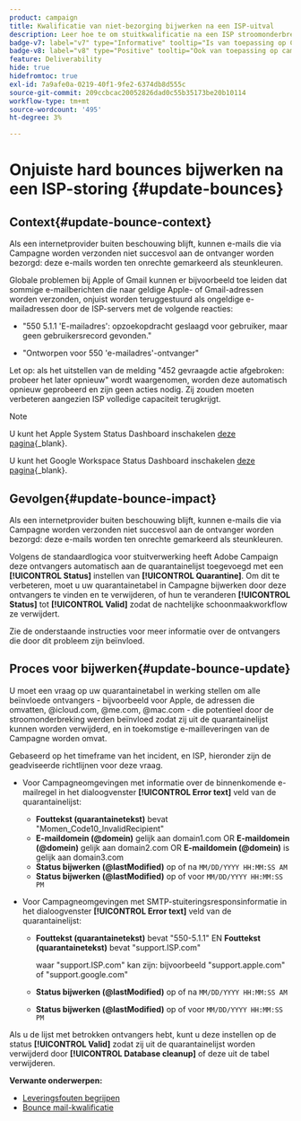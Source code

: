 ```yaml
---
product: campaign
title: Kwalificatie van niet-bezorging bijwerken na een ISP-uitval
description: Leer hoe te om stuitkwalificatie na een ISP stroomonderbreking bij te werken
badge-v7: label="v7" type="Informative" tooltip="Is van toepassing op Campaign Classic v7"
badge-v8: label="v8" type="Positive" tooltip="Ook van toepassing op campagne v8"
feature: Deliverability
hide: true
hidefromtoc: true
exl-id: 7a9afe0a-0219-40f1-9fe2-6374db8d555c
source-git-commit: 209ccbcac20052826dad0c55b35173be20b10114
workflow-type: tm+mt
source-wordcount: '495'
ht-degree: 3%

---
```


# Onjuiste hard bounces bijwerken na een ISP-storing {#update-bounces}



## Context{#update-bounce-context}

Als een internetprovider buiten beschouwing blijft, kunnen e-mails die via Campagne worden verzonden niet succesvol aan de ontvanger worden bezorgd: deze e-mails worden ten onrechte gemarkeerd als steunkleuren.

Globale problemen bij Apple of Gmail kunnen er bijvoorbeeld toe leiden dat sommige e-mailberichten die naar geldige Apple- of Gmail-adressen worden verzonden, onjuist worden teruggestuurd als ongeldige e-mailadressen door de ISP-servers met de volgende reacties:

* &quot;550 5.1.1 &#39;E-mailadres&#39;: opzoekopdracht geslaagd voor gebruiker, maar geen gebruikersrecord gevonden.&quot;

* &quot;Ontworpen voor 550 &#39;e-mailadres&#39;-ontvanger&quot;

Let op: als het uitstellen van de melding &quot;452 gevraagde actie afgebroken: probeer het later opnieuw&quot; wordt waargenomen, worden deze automatisch opnieuw geprobeerd en zijn geen acties nodig. Zij zouden moeten verbeteren aangezien ISP volledige capaciteit terugkrijgt.

>[!NOTE]
>
>U kunt het Apple System Status Dashboard inschakelen [deze pagina](https://www.apple.com/support/systemstatus/){_blank}.
>
>U kunt het Google Workspace Status Dashboard inschakelen [deze pagina](https://www.google.com/appsstatus#hl=en&amp;v=status){_blank}.
>

## Gevolgen{#update-bounce-impact}

Als een internetprovider buiten beschouwing blijft, kunnen e-mails die via Campagne worden verzonden niet succesvol aan de ontvanger worden bezorgd: deze e-mails worden ten onrechte gemarkeerd als steunkleuren.

Volgens de standaardlogica voor stuitverwerking heeft Adobe Campaign deze ontvangers automatisch aan de quarantainelijst toegevoegd met een **[!UICONTROL Status]** instellen van **[!UICONTROL Quarantine]**. Om dit te verbeteren, moet u uw quarantainetabel in Campagne bijwerken door deze ontvangers te vinden en te verwijderen, of hun te veranderen **[!UICONTROL Status]** tot **[!UICONTROL Valid]** zodat de nachtelijke schoonmaakworkflow ze verwijdert.

Zie de onderstaande instructies voor meer informatie over de ontvangers die door dit probleem zijn beïnvloed.

## Proces voor bijwerken{#update-bounce-update}

U moet een vraag op uw quarantainetabel in werking stellen om alle beïnvloede ontvangers - bijvoorbeeld voor Apple, de adressen die omvatten, @icloud.com, @me.com, @mac.com - die potentieel door de stroomonderbreking werden beïnvloed zodat zij uit de quarantainelijst kunnen worden verwijderd, en in toekomstige e-mailleveringen van de Campagne worden omvat.

Gebaseerd op het timeframe van het incident, en ISP, hieronder zijn de geadviseerde richtlijnen voor deze vraag.

* Voor Campagneomgevingen met informatie over de binnenkomende e-mailregel in het dialoogvenster **[!UICONTROL Error text]** veld van de quarantainelijst:

   * **Fouttekst (quarantainetekst)** bevat &quot;Momen_Code10_InvalidRecipient&quot;
   * **E-maildomein (@domein)** gelijk aan domain1.com OR **E-maildomein (@domein)** gelijk aan domain2.com OR **E-maildomein (@domein)** is gelijk aan domain3.com
   * **Status bijwerken (@lastModified)** op of na `MM/DD/YYYY HH:MM:SS AM`
   * **Status bijwerken (@lastModified)** op of voor `MM/DD/YYYY HH:MM:SS PM`

* Voor Campagneomgevingen met SMTP-stuiteringsresponsinformatie in het dialoogvenster **[!UICONTROL Error text]** veld van de quarantainelijst:

   * **Fouttekst (quarantainetekst)** bevat &quot;550-5.1.1&quot; EN **Fouttekst (quarantainetekst)** bevat &quot;support.ISP.com&quot;

     waar &quot;support.ISP.com&quot; kan zijn: bijvoorbeeld &quot;support.apple.com&quot; of &quot;support.google.com&quot;

   * **Status bijwerken (@lastModified)** op of na `MM/DD/YYYY HH:MM:SS AM`
   * **Status bijwerken (@lastModified)** op of voor  `MM/DD/YYYY HH:MM:SS PM`


Als u de lijst met betrokken ontvangers hebt, kunt u deze instellen op de status **[!UICONTROL Valid]** zodat zij uit de quarantainelijst worden verwijderd door **[!UICONTROL Database cleanup]** of deze uit de tabel verwijderen.

**Verwante onderwerpen:**
* [Leveringsfouten begrijpen](understanding-delivery-failures.md)
* [Bounce mail-kwalificatie](understanding-delivery-failures.md#bounce-mail-qualification)
